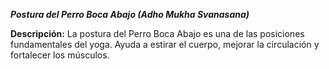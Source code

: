 ***Postura del Perro Boca Abajo (Adho Mukha Svanasana)***

**Descripción:**
 La postura del Perro Boca Abajo es una de las posiciones fundamentales del yoga. Ayuda a estirar el cuerpo, mejorar la circulación y fortalecer los músculos.